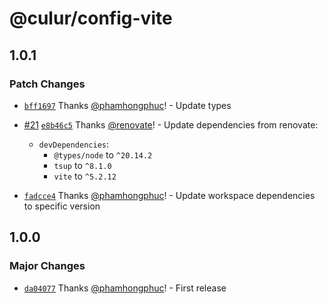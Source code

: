 # @culur/config-vite

## 1.0.1

### Patch Changes

- [`bff1697`](https://github.com/culur/culur/commit/bff16975e0d5176c65a50bf7079c5271262afc26) Thanks [@phamhongphuc](https://github.com/phamhongphuc)! - Update types

- [#21](https://github.com/culur/culur/pull/21) [`e8b46c5`](https://github.com/culur/culur/commit/e8b46c5fafc8ee1c779fa045209758aaad1cabdd) Thanks [@renovate](https://github.com/apps/renovate)! - Update dependencies from renovate:

  - `devDependencies`:
    - `@types/node` to `^20.14.2`
    - `tsup` to `^8.1.0`
    - `vite` to `^5.2.12`

- [`fadcce4`](https://github.com/culur/culur/commit/fadcce49d9bc4fb54ac050c3bcea9ac09305628c) Thanks [@phamhongphuc](https://github.com/phamhongphuc)! - Update workspace dependencies to specific version

## 1.0.0

### Major Changes

- [`da04077`](https://github.com/culur/culur/commit/da04077fb6051a7654da7f3df07de0e6ab9011d5) Thanks [@phamhongphuc](https://github.com/phamhongphuc)! - First release
